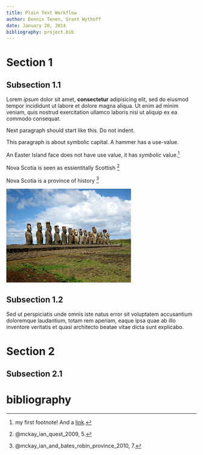 ```yaml
---  
title: Plain Text Workflow  
author: Dennis Tenen, Grant Wythoff  
date: January 20, 2014
bibliography: project.bib
---
```


# Section 1  

## Subsection 1.1  
Lorem *ipsum* dolor sit amet, **consectetur** adipisicing elit, sed do eiusmod tempor incididunt ut labore et dolore magna aliqua. Ut enim ad minim veniam, quis nostrud exercitation ullamco laboris nisi ut aliquip ex ea commodo consequat.

Next paragraph should start like this. Do not indent.

This paragraph is about symbolic capital. A hammer has a use-value.

An Easter Island face does not have use value, it has *symbolic* value.[^1] 

Nova Scotia is seen as essientitally Scottish [^2]

Nova Scotia is a province of history [^3]

[^1]: my first footnote! And a [link](https://www.eff.org/).
[^2]: @mckay_ian_quest_2009, 5.
[^3]: @mckay_ian_and_bates_robin_province_2010, 7.

![Moai](330px-AhuTongariki.JPG)

## Subsection 1.2
Sed ut perspiciatis unde omnis iste natus error sit voluptatem accusantium doloremque laudantium, totam rem aperiam, eaque  ipsa quae ab illo inventore veritatis et quasi architecto beatae vitae dicta sunt explicabo.

# Section 2

## Subsection 2.1

# bibliography